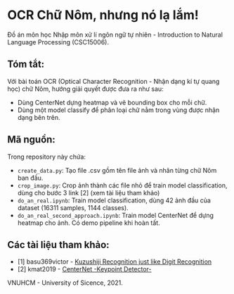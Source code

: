 # OCR Chữ Nôm, nhưng nó lạ lắm!

Đồ án môn học Nhập môn xử lí ngôn ngữ tự nhiên - Introduction to Natural Language Processing (CSC15006).

## Tóm tắt:
Với bài toán OCR (Optical Character Recognition - Nhận dạng kí tự quang học) chữ Nôm, hướng giải quyết được đưa ra như sau:
- Dùng CenterNet dựng heatmap và vẽ bounding box cho mỗi chữ.
- Dùng một model classify để phân loại chữ nằm trong vùng được nhận dạng bên trên.

## Mã nguồn:
Trong repository này chứa:
- `create_data.py`: Tạo file .csv gồm tên file ảnh và nhãn từng chữ Nôm ban đầu.
- `crop_image.py`: Crop ảnh thành các file nhỏ để train model classification, dùng cho bước 3 link [2] (xem tài liệu tham khảo)
- `do_an_real.ipynb`: Train model classification, dùng 42 ảnh đầu của dataset (16311 samples, 1144 classes).
- `do_an_real_second_approach.ipynb`: Train model CenterNet để dựng heatmap cho ảnh. Có demo pipeline khi hoàn tất.

## Các tài liệu tham khảo:
- [1] basu369victor - [Kuzushiji Recognition just like Digit Recognition](https://www.kaggle.com/basu369victor/kuzushiji-recognition-just-like-digit-recognition/notebook)
- [2] kmat2019 - [CenterNet -Keypoint Detector-
](https://www.kaggle.com/kmat2019/centernet-keypoint-detector)

VNUHCM - University of Sicence, 2021.

